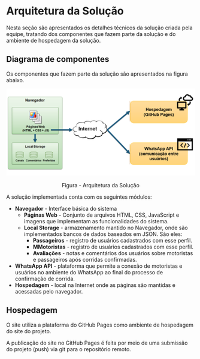 # Arquitetura da Solução

Nesta seção são apresentados os detalhes técnicos da solução criada pela equipe, tratando dos componentes que fazem parte da solução e do ambiente de hospedagem da solução.

## Diagrama de componentes

Os componentes que fazem parte da solução são apresentados na figura abaixo.

![Diagramad de Componentes](https://github.com/ICEI-PUC-Minas-PMV-ADS/pet-carona/blob/main/docs/img/arquitetura.PNG)
<center>Figura - Arquitetura da Solução</center>

A solução implementada conta com os seguintes módulos:
- **Navegador** - Interface básica do sistema  
  - **Páginas Web** - Conjunto de arquivos HTML, CSS, JavaScript e imagens que implementam as funcionalidades do sistema.
   - **Local Storage** - armazenamento mantido no Navegador, onde são implementados bancos de dados baseados em JSON. São eles: 
     - **Passageiros** - registro de usuários cadastrados com esse perfil.
     - **MMotoristas** - registro de usuários cadastrados com esse perfil.
     - **Avaliações** - notas e comentários dos usuários sobre motoristas e passageiros após corridas confirmadas.
 - **WhatsApp API** - plataforma que permite a conexão de motoristas e usuários no ambiente do WhatsApp ao final do processo de confirmação de corrida.
 - **Hospedagem** - local na Internet onde as páginas são mantidas e acessadas pelo navegador. 

## Hospedagem

O site utiliza a plataforma do GitHub Pages como ambiente de hospedagem do site do projeto. 

A publicação do site no GitHub Pages é feita por meio de uma submissão do projeto (push) via git para o repositório remoto.
